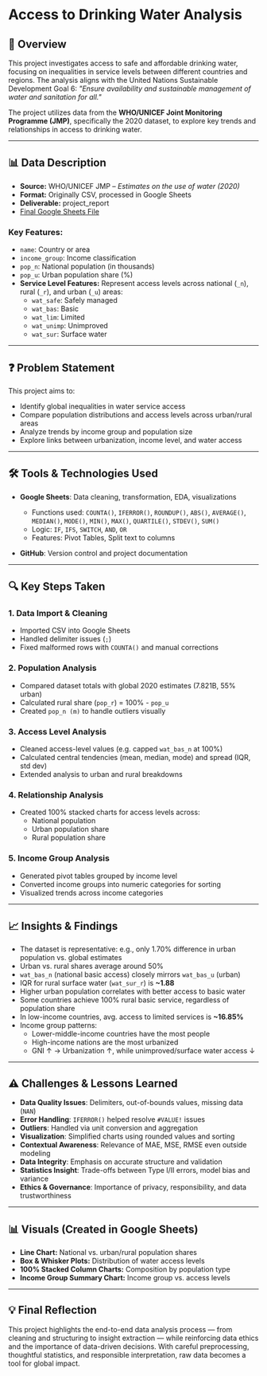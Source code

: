 # Access to Drinking Water Analysis

## 📘 Overview
This project investigates access to safe and affordable drinking water, focusing on inequalities in service levels between different countries and regions. The analysis aligns with the United Nations Sustainable Development Goal 6: *"Ensure availability and sustainable management of water and sanitation for all."*

The project utilizes data from the **WHO/UNICEF Joint Monitoring Programme (JMP)**, specifically the 2020 dataset, to explore key trends and relationships in access to drinking water.

---

## 📊 Data Description

- **Source:** WHO/UNICEF JMP – *Estimates on the use of water (2020)*
- **Format:** Originally CSV, processed in Google Sheets
- **Deliverable:** project_report
- <a href="https://docs.google.com/spreadsheets/d/1L31qBSQoGD8xnodihc3RH6xkvQ-szZt9TUIF7WrFdCY/edit?usp=sharing" target="_blank">Final Google Sheets File</a>


### Key Features:
- `name`: Country or area
- `income_group`: Income classification
- `pop_n`: National population (in thousands)
- `pop_u`: Urban population share (%)
- **Service Level Features:** Represent access levels across national (`_n`), rural (`_r`), and urban (`_u`) areas:
  - `wat_safe`: Safely managed
  - `wat_bas`: Basic
  - `wat_lim`: Limited
  - `wat_unimp`: Unimproved
  - `wat_sur`: Surface water

---

## ❓ Problem Statement
This project aims to:
- Identify global inequalities in water service access
- Compare population distributions and access levels across urban/rural areas
- Analyze trends by income group and population size
- Explore links between urbanization, income level, and water access

---

## 🛠️ Tools & Technologies Used

- **Google Sheets**: Data cleaning, transformation, EDA, visualizations  
  - Functions used: `COUNTA()`, `IFERROR()`, `ROUNDUP()`, `ABS()`, `AVERAGE()`, `MEDIAN()`, `MODE()`, `MIN()`, `MAX()`, `QUARTILE()`, `STDEV()`, `SUM()`
  - Logic: `IF`, `IFS`, `SWITCH`, `AND`, `OR`
  - Features: Pivot Tables, Split text to columns

- **GitHub**: Version control and project documentation

---

## 🔍 Key Steps Taken

### 1. Data Import & Cleaning
- Imported CSV into Google Sheets
- Handled delimiter issues (`;`)
- Fixed malformed rows with `COUNTA()` and manual corrections

### 2. Population Analysis
- Compared dataset totals with global 2020 estimates (7.821B, 55% urban)
- Calculated rural share (`pop_r`) = 100% - `pop_u`
- Created `pop_n (m)` to handle outliers visually

### 3. Access Level Analysis
- Cleaned access-level values (e.g. capped `wat_bas_n` at 100%)
- Calculated central tendencies (mean, median, mode) and spread (IQR, std dev)
- Extended analysis to urban and rural breakdowns

### 4. Relationship Analysis
- Created 100% stacked charts for access levels across:
  - National population
  - Urban population share
  - Rural population share

### 5. Income Group Analysis
- Generated pivot tables grouped by income level
- Converted income groups into numeric categories for sorting
- Visualized trends across income categories

---

## 📈 Insights & Findings

- The dataset is representative: e.g., only 1.70% difference in urban population vs. global estimates
- Urban vs. rural shares average around 50%
- `wat_bas_n` (national basic access) closely mirrors `wat_bas_u` (urban)
- IQR for rural surface water (`wat_sur_r`) is **~1.88**
- Higher urban population correlates with better access to basic water
- Some countries achieve 100% rural basic service, regardless of population share
- In low-income countries, avg. access to limited services is **~16.85%**
- Income group patterns:
  - Lower-middle-income countries have the most people
  - High-income nations are the most urbanized
  - GNI ↑ → Urbanization ↑, while unimproved/surface water access ↓

---

## ⚠️ Challenges & Lessons Learned

- **Data Quality Issues**: Delimiters, out-of-bounds values, missing data (`NAN`)
- **Error Handling**: `IFERROR()` helped resolve `#VALUE!` issues
- **Outliers**: Handled via unit conversion and aggregation
- **Visualization**: Simplified charts using rounded values and sorting
- **Contextual Awareness**: Relevance of MAE, MSE, RMSE even outside modeling
- **Data Integrity**: Emphasis on accurate structure and validation
- **Statistics Insight**: Trade-offs between Type I/II errors, model bias and variance
- **Ethics & Governance**: Importance of privacy, responsibility, and data trustworthiness

---

## 📊 Visuals (Created in Google Sheets)

- **Line Chart:** National vs. urban/rural population shares
- **Box & Whisker Plots:** Distribution of water access levels
- **100% Stacked Column Charts:** Composition by population type
- **Income Group Summary Chart:** Income group vs. access levels

---

## 💡 Final Reflection

This project highlights the end-to-end data analysis process — from cleaning and structuring to insight extraction — while reinforcing data ethics and the importance of data-driven decisions. With careful preprocessing, thoughtful statistics, and responsible interpretation, raw data becomes a tool for global impact.


